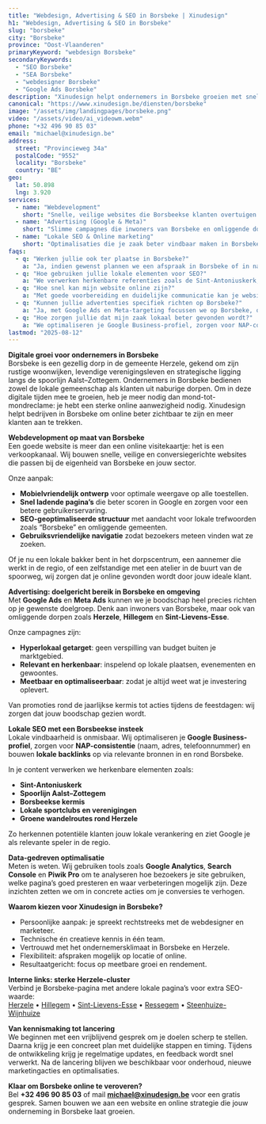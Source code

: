 ```yaml
---
title: "Webdesign, Advertising & SEO in Borsbeke | Xinudesign"
h1: "Webdesign, Advertising & SEO in Borsbeke"
slug: "borsbeke"
city: "Borsbeke"
province: "Oost-Vlaanderen"
primaryKeyword: "webdesign Borsbeke"
secondaryKeywords:
  - "SEO Borsbeke"
  - "SEA Borsbeke"
  - "webdesigner Borsbeke"
  - "Google Ads Borsbeke"
description: "Xinudesign helpt ondernemers in Borsbeke groeien met snelle, gebruiksvriendelijke websites, doelgerichte advertentiecampagnes en lokale SEO-strategieën die inspelen op de troeven van het dorp."
canonical: "https://www.xinudesign.be/diensten/borsbeke"
image: "/assets/img/landingpages/borsbeke.png"
video: "/assets/video/ai_videowm.webm"
phone: "+32 496 90 85 03"
email: "michael@xinudesign.be"
address:
  street: "Provincieweg 34a"
  postalCode: "9552"
  locality: "Borsbeke"
  country: "BE"
geo:
  lat: 50.898
  lng: 3.920
services:
  - name: "Webdevelopment"
    short: "Snelle, veilige websites die Borsbeekse klanten overtuigen en converteren."
  - name: "Advertising (Google & Meta)"
    short: "Slimme campagnes die inwoners van Borsbeke en omliggende dorpen gericht bereiken."
  - name: "Lokale SEO & Online marketing"
    short: "Optimalisaties die je zaak beter vindbaar maken in Borsbeke en omgeving."
faqs:
  - q: "Werken jullie ook ter plaatse in Borsbeke?"
    a: "Ja, indien gewenst plannen we een afspraak in Borsbeke of in naburige dorpen zoals [Herzele](/diensten/herzele), [Hillegem](/diensten/hillegem) en [Sint-Lievens-Esse](/diensten/sint-lievens-esse), maar online meetings zijn ook mogelijk voor snelle opvolging."
  - q: "Hoe gebruiken jullie lokale elementen voor SEO?"
    a: "We verwerken herkenbare referenties zoals de Sint-Antoniuskerk, de spoorlijn Aalst-Zottegem en evenementen zoals de jaarlijkse kermis in teksten, meta-data en visuals."
  - q: "Hoe snel kan mijn website online zijn?"
    a: "Met goede voorbereiding en duidelijke communicatie kan je website doorgaans binnen 2 tot 4 weken live gaan."
  - q: "Kunnen jullie advertenties specifiek richten op Borsbeke?"
    a: "Ja, met Google Ads en Meta-targeting focussen we op Borsbeke, omliggende deelgemeenten en doelgroepen in de regio Herzele."
  - q: "Hoe zorgen jullie dat mijn zaak lokaal beter gevonden wordt?"
    a: "We optimaliseren je Google Business-profiel, zorgen voor NAP-consistentie en bouwen lokale backlinks rond zoekwoorden zoals 'webdesigner Borsbeke'."
lastmod: "2025-08-12"
---
```


**Digitale groei voor ondernemers in Borsbeke**  
Borsbeke is een gezellig dorp in de gemeente Herzele, gekend om zijn rustige woonwijken, levendige verenigingsleven en strategische ligging langs de spoorlijn Aalst–Zottegem. Ondernemers in Borsbeke bedienen zowel de lokale gemeenschap als klanten uit naburige dorpen. Om in deze digitale tijden mee te groeien, heb je meer nodig dan mond-tot-mondreclame: je hebt een sterke online aanwezigheid nodig. Xinudesign helpt bedrijven in Borsbeke om online beter zichtbaar te zijn en meer klanten aan te trekken.

**Webdevelopment op maat van Borsbeke**  
Een goede website is meer dan een online visitekaartje: het is een verkoopkanaal. Wij bouwen snelle, veilige en conversiegerichte websites die passen bij de eigenheid van Borsbeke en jouw sector.

Onze aanpak:

- **Mobielvriendelijk ontwerp** voor optimale weergave op alle toestellen.
- **Snel ladende pagina’s** die beter scoren in Google en zorgen voor een betere gebruikerservaring.
- **SEO-geoptimaliseerde structuur** met aandacht voor lokale trefwoorden zoals “Borsbeke” en omliggende gemeenten.
- **Gebruiksvriendelijke navigatie** zodat bezoekers meteen vinden wat ze zoeken.

Of je nu een lokale bakker bent in het dorpscentrum, een aannemer die werkt in de regio, of een zelfstandige met een atelier in de buurt van de spoorweg, wij zorgen dat je online gevonden wordt door jouw ideale klant.

**Advertising: doelgericht bereik in Borsbeke en omgeving**  
Met **Google Ads** en **Meta Ads** kunnen we je boodschap heel precies richten op je gewenste doelgroep. Denk aan inwoners van Borsbeke, maar ook van omliggende dorpen zoals **Herzele**, **Hillegem** en **Sint-Lievens-Esse**.

Onze campagnes zijn:

- **Hyperlokaal getarget**: geen verspilling van budget buiten je marktgebied.
- **Relevant en herkenbaar**: inspelend op lokale plaatsen, evenementen en gewoontes.
- **Meetbaar en optimaliseerbaar**: zodat je altijd weet wat je investering oplevert.

Van promoties rond de jaarlijkse kermis tot acties tijdens de feestdagen: wij zorgen dat jouw boodschap gezien wordt.

**Lokale SEO met een Borsbeekse insteek**  
Lokale vindbaarheid is onmisbaar. Wij optimaliseren je **Google Business-profiel**, zorgen voor **NAP-consistentie** (naam, adres, telefoonnummer) en bouwen **lokale backlinks** op via relevante bronnen in en rond Borsbeke.

In je content verwerken we herkenbare elementen zoals:

- **Sint-Antoniuskerk**
- **Spoorlijn Aalst–Zottegem**
- **Borsbeekse kermis**
- **Lokale sportclubs en verenigingen**
- **Groene wandelroutes rond Herzele**

Zo herkennen potentiële klanten jouw lokale verankering en ziet Google je als relevante speler in de regio.

**Data-gedreven optimalisatie**  
Meten is weten. Wij gebruiken tools zoals **Google Analytics**, **Search Console** en **Piwik Pro** om te analyseren hoe bezoekers je site gebruiken, welke pagina’s goed presteren en waar verbeteringen mogelijk zijn. Deze inzichten zetten we om in concrete acties om je conversies te verhogen.

**Waarom kiezen voor Xinudesign in Borsbeke?**

- Persoonlijke aanpak: je spreekt rechtstreeks met de webdesigner en marketeer.
- Technische én creatieve kennis in één team.
- Vertrouwd met het ondernemersklimaat in Borsbeke en Herzele.
- Flexibiliteit: afspraken mogelijk op locatie of online.
- Resultaatgericht: focus op meetbare groei en rendement.

**Interne links: sterke Herzele-cluster**  
Verbind je Borsbeke-pagina met andere lokale pagina’s voor extra SEO-waarde:  
[Herzele](/diensten/herzele) • [Hillegem](/diensten/hillegem) • [Sint-Lievens-Esse](/diensten/sint-lievens-esse) • [Ressegem](/diensten/ressegem) • [Steenhuize-Wijnhuize](/diensten/steenhuize-wijnhuize)

**Van kennismaking tot lancering**  
We beginnen met een vrijblijvend gesprek om je doelen scherp te stellen. Daarna krijg je een concreet plan met duidelijke stappen en timing. Tijdens de ontwikkeling krijg je regelmatige updates, en feedback wordt snel verwerkt. Na de lancering blijven we beschikbaar voor onderhoud, nieuwe marketingacties en optimalisaties.

**Klaar om Borsbeke online te veroveren?**  
Bel **+32 496 90 85 03** of mail **[michael@xinudesign.be](mailto:michael@xinudesign.be)** voor een gratis gesprek. Samen bouwen we aan een website en online strategie die jouw onderneming in Borsbeke laat groeien.
